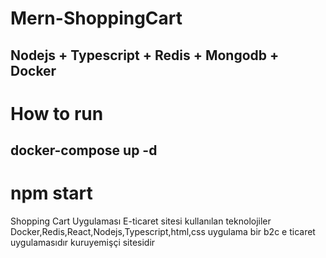 # Mern-ShoppingCart

## Nodejs + Typescript + Redis + Mongodb + Docker

# How to run

## docker-compose up -d

# npm start

Shopping Cart Uygulaması E-ticaret sitesi
kullanılan teknolojiler
Docker,Redis,React,Nodejs,Typescript,html,css
uygulama bir b2c e ticaret uygulamasıdır kuruyemişçi sitesidir
